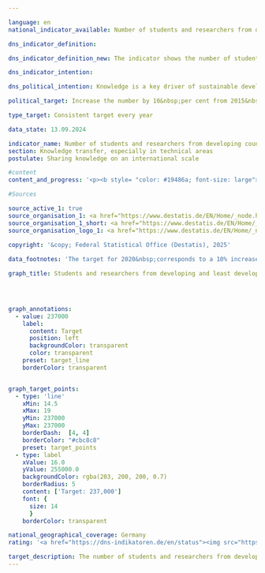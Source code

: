 ```yaml
---

language: en        
national_indicator_available: Number of students and researchers from developing countries and least developed countries        

dns_indicator_definition:         

dns_indicator_definition_new: The indicator shows the number of students and researchers from developing and emerging countries per year or semester. The number of students and researchers from the Least Developed Countries (<abbr title="Least developed countries" tabindex="0">LDCs</abbr>) is shown separately.        

dns_indicator_intention:         

dns_political_intention: Knowledge is a key driver of sustainable development not only at a national level, but also on a global scale. Strengthening the international exchange of knowledge through Germany is an important measure in this regard.        

political_target: Increase the number by 10&nbsp;per cent from 2015&nbsp;to 2020, then stabilisation        

type_target: Consistent target every year        

data_state: 13.09.2024        

indicator_name: Number of students and researchers from developing countries and least developed countries        
section: Knowledge transfer, especially in technical areas        
postulate: Sharing knowledge on an international scale        

#content         
content_and_progress: '<p><b style= "color: #19486a; font-size: large">17.2&nbsp;Number of students and researchers from developing countries and least developed countries</b><br><br>The data basis for this indicator are the statistics on students and staff at higher education institutions of the Federal Statistical Office. Both are based on full surveys derived from the administrative data of higher education institutions. The indicator includes students enrolled in the respective winter term. Data on researchers is collected as of the reference date 1&nbsp;December. The number of reasearchers includes academic and creative arts staff at German higher education institutions; student assistants are not included. Doctoral students who are simultaneously employed at higher education institutions may lead to double counting in the indicator.<br><br>In 2023, the total number of students and academic staff from developing and emerging countries at German higher education institutions was approximately 349,000. Students accounted for the vast majority of this figure, representing 91.3&nbsp;% of the total.<br><br>In the winter semester 2023/24, 318,663&nbsp;students from developing and emerging countries were enrolled at German higher education institutions. This corresponds to a share of 11.1&nbsp;% of all enrolled students. The majority of students from these countries came from India (49,483), China (42,190), and Turkey (35,559).<br><br>Since the winter semester 2005/06&nbsp;(134,462&nbsp;students), the number of students from developing and emerging countries has risen continuously, with the only exception being a decline in the winter semester 2007/08. Compared to the previous year (approximately 307,000&nbsp;students in the winter semester 2022/23), the number increased by 3.8&nbsp;% in the winter semester 2023/24. Among these students were 19,505&nbsp;from the Least Developed Countries (<abbr title="Least developed countries" tabindex="0">LDCs</abbr>), which represents an increase of 6.5&nbsp;% compared to the previous winter semester.<br><br>Overall, the proportion of women among students from developing and emerging countries at German higher education institutions was 42.0&nbsp;%. When considering only students from <abbr title="Least developed countries" tabindex="0">LDCs</abbr>, the share is significantly lower at 31.2&nbsp;%.<br><br>The gender ratio among students from European (54.3&nbsp;% female) and American (50.6&nbsp;% female) developing and emerging countries is relatively balanced. In contrast, only 34.5&nbsp;% of students from African developing and emerging countries were women.<br><br>In 2023, around 30,000&nbsp;researchers from developing and emerging countries were employed at German higher education institutions. This corresponds to a share of 7.1&nbsp;% of all academic and creative arts staff, which is considerably lower than the corresponding share among students. Compared to the previous year, the number increased by 7.8&nbsp;%, and it has quadrupled since 2005. In 2023, a total of 1,190&nbsp;researchers came from <abbr title="Least developed countries" tabindex="0">LDCs</abbr>&nbsp;–&nbsp;representing 0.3&nbsp;% of the entire academic and creative arts staff (previous year: 1,070).<br><br>It should be noted that all figures and year-on-year comparisons may also be affected by changes in the classification of countries within the groups of <abbr title="Least developed countries" tabindex="0">LDCs</abbr> or developing and emerging countries.<br><br>The politically established goal of increasing the number of students and researchers from developing and emerging countries by 10&nbsp;% compared to 2015&nbsp;(215,000) was already achieved in 2017. Since then, the targeted stabilisation of these numbers has also been maintained.</p>'                

#Sources        

source_active_1: true
source_organisation_1: <a href="https://www.destatis.de/EN/Home/_node.html" target="_blank">Federal Statistical Office</a>
source_organisation_1_short: <a href="https://www.destatis.de/EN/Home/_node.html" target="_blank">Federal Statistical Office</a>
source_organisation_logo_1: <a href="https://www.destatis.de/EN/Home/_node.html" target="_blank"><img src="https://dns-indikatoren.de/public/OrgImgEn/destatis.png" alt="Federal Statistical Office" title=" Click here to visit the homepage of the organizationFederal Statistical Office" style="height:60px; width:148px; border:transparent"/></a>
        
copyright: '&copy; Federal Statistical Office (Destatis), 2025'        

data_footnotes: 'The target for 2020&nbsp;corresponds to a 10% increase in the number of students and researchers compared to 2015.<br>• The data is based on a special evaluation and is not publicly available.<br>• LDC: Least Developed Countries.'        

graph_title: Students and researchers from developing and least developed countries        

        


graph_annotations:
  - value: 237000
    label:
      content: Target
      position: left
      backgroundColor: transparent
      color: transparent
    preset: target_line
    borderColor: transparent        


graph_target_points:
  - type: 'line'
    xMin: 14.5
    xMax: 19
    yMin: 237000
    yMax: 237000
    borderDash:  [4, 4]
    borderColor: "#cbc8c8"
    preset: target_points
  - type: label
    xValue: 16.0
    yValue: 255000.0
    backgroundColor: rgba(203, 200, 200, 0.7)
    borderRadius: 5
    content: ['Target: 237,000']
    font: {
      size: 14
      }
    borderColor: transparent                

national_geographical_coverage: Germany        
rating: '<a href="https://dns-indikatoren.de/en/status"><img src="https://sdg-indikatoren.de/public/Wettersymbole/Sonne.png" title="In 2023 the target value or a better value was achieved and the average change did not point in the direction of deterioration." alt="Weathersymbol: Sun"/></a>'        

target_description: The number of students and researchers from developing countries and least developed countries should be at least 237,000&nbsp;every year.<br><br>Based on the target formulation, the increase in the number by 10&nbsp;per cent of the 2015&nbsp;figure corresponds to a total number of 237,000&nbsp;students and researchers, which must be maintained every year since 2020. The politically defined target value was achieved in 2023&nbsp;and the average development over the last six years points in the right direction, meaning that indicator 17.2&nbsp;for 2023&nbsp;is rated as "Sun".        
---
```


